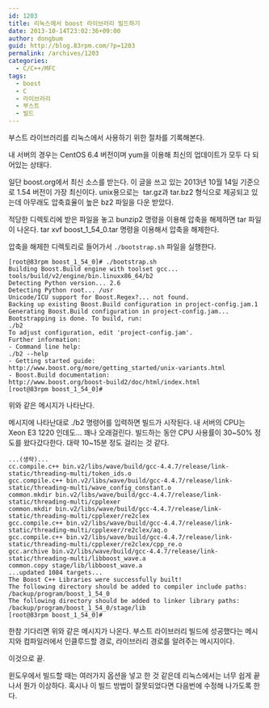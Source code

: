 ```yaml
---
id: 1203
title: 리눅스에서 boost 라이브러리 빌드하기
date: 2013-10-14T23:02:36+09:00
author: dongbum
guid: http://blog.83rpm.com/?p=1203
permalink: /archives/1203
categories:
  - C/C++/MFC
tags:
  - boost
  - C
  - 라이브러리
  - 부스트
  - 빌드
---
```

부스트 라이브러리를 리눅스에서 사용하기 위한 절차를 기록해본다.

내 서버의 경우는 CentOS 6.4 버전이며 yum을 이용해 최신의 업데이트가 모두 다 되어있는 상태다.

일단 boost.org에서 최신 소스를 받는다. 이 글을 쓰고 있는 2013년 10월 14일 기준으로 1.54 버전이 가장 최신이다. unix용으로는  tar.gz과 tar.bz2 형식으로 제공되고 있는데 아무래도 압축효율이 높은 bz2 파일을 다운 받았다.

적당한 디렉토리에 받은 파일을 놓고 bunzip2 명령을 이용해 압축을 해제하면 tar 파일이 나온다. tar xvf boost\_1\_54_0.tar 명령을 이용해서 압축을 해제한다.

압축을 해제한 디렉토리로 들어가서 `./bootstrap.sh` 파일을 실행한다.

```
[root@83rpm boost_1_54_0]# ./bootstrap.sh
Building Boost.Build engine with toolset gcc... tools/build/v2/engine/bin.linuxx86_64/b2
Detecting Python version... 2.6
Detecting Python root... /usr
Unicode/ICU support for Boost.Regex?... not found.
Backing up existing Boost.Build configuration in project-config.jam.1
Generating Boost.Build configuration in project-config.jam...
Bootstrapping is done. To build, run:
./b2
To adjust configuration, edit 'project-config.jam'.
Further information:
- Command line help:
./b2 --help
- Getting started guide:
http://www.boost.org/more/getting_started/unix-variants.html
- Boost.Build documentation:
http://www.boost.org/boost-build2/doc/html/index.html
[root@83rpm boost_1_54_0]#
```

위와 같은 메시지가 나타난다.

메시지에 나타난대로 ./b2 명령어를 입력하면 빌드가 시작된다. 내 서버의 CPU는 Xeon E3 1220 인데도... 꽤나 오래걸린다. 빌드하는 동안 CPU 사용률이 30~50% 정도를 왔다갔다한다. 대략 10~15분 정도 걸리는 것 같다.

```
...(생략)...
cc.compile.c++ bin.v2/libs/wave/build/gcc-4.4.7/release/link-static/threading-multi/token_ids.o
gcc.compile.c++ bin.v2/libs/wave/build/gcc-4.4.7/release/link-static/threading-multi/wave_config_constant.o
common.mkdir bin.v2/libs/wave/build/gcc-4.4.7/release/link-static/threading-multi/cpplexer
common.mkdir bin.v2/libs/wave/build/gcc-4.4.7/release/link-static/threading-multi/cpplexer/re2clex
gcc.compile.c++ bin.v2/libs/wave/build/gcc-4.4.7/release/link-static/threading-multi/cpplexer/re2clex/aq.o
gcc.compile.c++ bin.v2/libs/wave/build/gcc-4.4.7/release/link-static/threading-multi/cpplexer/re2clex/cpp_re.o
gcc.archive bin.v2/libs/wave/build/gcc-4.4.7/release/link-static/threading-multi/libboost_wave.a
common.copy stage/lib/libboost_wave.a
...updated 1084 targets...
The Boost C++ Libraries were successfully built!
The following directory should be added to compiler include paths:
/backup/program/boost_1_54_0
The following directory should be added to linker library paths:
/backup/program/boost_1_54_0/stage/lib
[root@83rpm boost_1_54_0]#
```

한참 기다리면 위와 같은 메시지가 나온다. 부스트 라이브러리 빌드에 성공했다는 메시지와 컴파일러에서 인클루드할 경로, 라이브러리 경로를 알려주는 메시지이다.

이것으로 끝.

윈도우에서 빌드할 때는 여러가지 옵션을 넣고 한 것 같은데 리눅스에서는 너무 쉽게 끝나서 뭔가 이상하다. 혹시나 이 빌드 방법이 잘못되었다면 다음번에 수정해 나가도록 한다.
